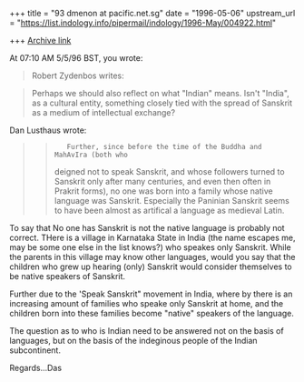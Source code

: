 +++
title = "93 dmenon at pacific.net.sg"
date = "1996-05-06"
upstream_url = "https://list.indology.info/pipermail/indology/1996-May/004922.html"

+++
[Archive link](https://list.indology.info/pipermail/indology/1996-May/004922.html)

At 07:10 AM 5/5/96 BST, you wrote:
>Robert Zydenbos writes:

>
>Perhaps we should also reflect on what "Indian" means. Isn't "India", as a
>cultural entity, something closely tied with the spread of Sanskrit as a medium
>of intellectual exchange?
>
Dan Lusthaus wrote:

>>        Further, since before the time of the Buddha and MahAvIra (both who
>>deigned not to speak Sanskrit, and whose followers turned to Sanskrit only
>>after many centuries, and even then often in Prakrit forms), no one was
>>born into a family whose native language was Sanskrit. Especially the
>>Paninian Sanskrit seems to have been almost as artifical a language as
>>medieval Latin.
>>

To say that No one has Sanskrit is not the native language is probably not
correct. THere is a village in Karnataka State in India (the name escapes
me, may be some one else in the list knows?) who speakes only Sanskrit.
While the parents in this village may know other languages, would you say
that the children who grew up hearing (only) Sanskrit would consider
themselves to be native speakers of Sanskrit.

Further due to the 'Speak Sanskrit" movement in India, where by there is an
increasing amount of families who speake only Sanskrit at home, and the
children born into these families become "native" speakers of the language.

The question as to who is Indian need to be answered not on the basis of
languages, but on the basis of the indeginous people of the Indian subcontinent.

Regards...Das






